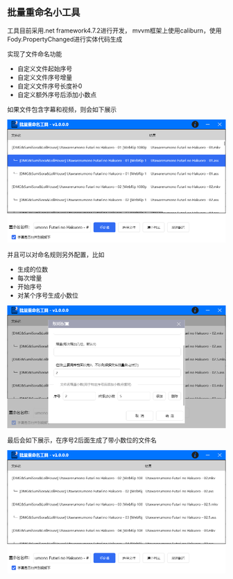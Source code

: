 ## 批量重命名小工具

工具目前采用.net framework4.7.2进行开发，
mvvm框架上使用caliburn，使用Fody.PropertyChanged进行实体代码生成

实现了文件命名功能
* 自定义文件起始序号
* 自定义文件序号增量
* 自定义文件序号长度补0
* 自定义额外序号后添加小数点



如果文件包含字幕和视频，则会如下展示

![](./assets/QQ截图20230428134218.png)



并且可以对命名规则另外配置，比如

* 生成的位数
* 每次增量
* 开始序号
* 对某个序号生成小数位

![](./assets/QQ截图20230428152056.png)



最后会如下展示，在序号2后面生成了带小数位的文件名

![](./assets/QQ截图20230428152106.png)
